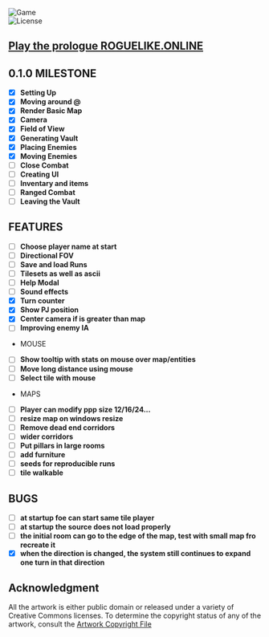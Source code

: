 ![Game](https://img.shields.io/badge/Version-0.0.7-orange.svg)  
![License](https://img.shields.io/badge/license-%20GNU%20AGPLv3%20-brightgreen)

## **[Play the prologue ROGUELIKE.ONLINE](https://prologue.roguelike.online)**  

## 0.1.0 MILESTONE 

- [X] **Setting Up**  
- [X] **Moving around @**  
- [X] **Render Basic Map**   
- [X] **Camera**  
- [X] **Field of View**  
- [X] **Generating Vault**  
- [X] **Placing Enemies**  
- [X] **Moving Enemies**  
- [ ] **Close Combat**  
- [ ] **Creating UI**  
- [ ] **Inventary and items**  
- [ ] **Ranged Combat**  
- [ ] **Leaving the Vault**  

## FEATURES  

- [ ] **Choose player name at start**  
- [ ] **Directional FOV**  
- [ ] **Save and load Runs**  
- [ ] **Tilesets as well as ascii**  
- [ ] **Help Modal**  
- [ ] **Sound effects**  
- [X] **Turn counter**  
- [X] **Show PJ position**  
- [X] **Center camera if is greater than map**  
- [ ] **Improving enemy IA**  
- MOUSE
- [ ] **Show tooltip with stats on mouse over map/entities**  
- [ ] **Move long distance using mouse**   
- [ ] **Select tile with mouse**  
- MAPS
- [ ] **Player can modify ppp size 12/16/24...**  
- [ ] **resize map on windows resize**  
- [ ] **Remove dead end corridors**  
- [ ] **wider corridors**  
- [ ] **Put pillars in large rooms**  
- [ ] **add furniture**  
- [ ] **seeds for reproducible runs**  
- [ ] **tile walkable**  

## BUGS

- [ ] **at startup foe can start same tile player**  
- [ ] **at startup the source does not load properly**  
- [ ] **the initial room can go to the edge of the map, test with small map fro recreate it**   
- [X] **when the direction is changed, the system still continues to expand one turn in that direction**

## **Acknowledgment**

All the artwork is either public domain or released under a variety of Creative Commons licenses. To determine the copyright status of any of the artwork, consult the [Artwork Copyright File](https://github.com/jolav/roguelike-online/blob/main/artwork.txt)
